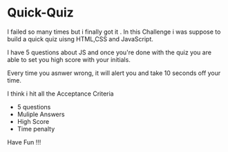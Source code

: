 # Quick-Quiz

I failed so many times but i finally got it . In this Challenge i was suppose to build a quick quiz uisng HTML,CSS and JavaScript. 

I have 5 questions about JS and once you're done with the quiz you are able to set you high score with your initials.

Every time you asnwer wrong, it will alert you and take 10 seconds off your time.

I think i hit all the Acceptance Criteria
* 5 questions 
* Muliple Answers 
* High Score
* Time penalty


Have Fun !!!